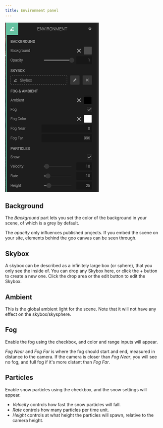 ```yaml
---
title: Environment panel
---
```


![Environment panel](environment-panel-expanded.png)

## Background

The *Background* part lets you set the color of the background in your scene, of which is a grey by default.

The *opacity* only influences published projects. If you embed the scene on your site, elements behind the goo canvas can be seen through.

## Skybox

A skybox can be described as a infinitely large box (or sphere), that you only see the inside of. You can drop any Skybox here, or click the + button to create a new one. Click the drop area or the edit button to edit the Skybox.

## Ambient

This is the global ambient light for the scene. Note that it will not have any effect on the skybox/skysphere.

## Fog

Enable the fog using the checkbox, and color and range inputs will appear. 

*Fog Near* and *Fog Far* is where the fog should start and end, measured in distance to the camera. If the camera is closer than *Fog Near*, you will see no fog, and full fog if it's more distant than *Fog Far*.

## Particles

Enable snow particles using the checkbox, and the snow settings will appear.

* *Velocity* controls how fast the snow particles will fall.
* *Rate* controls how many particles per time unit.
* *Height* controls at what height the particles will spawn, relative to the camera height.